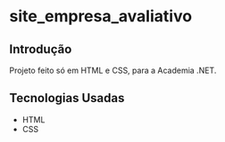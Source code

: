 # site_empresa_avaliativo

## Introdução

Projeto feito só em HTML e CSS, para a Academia .NET.

## Tecnologias Usadas

- HTML
- CSS

